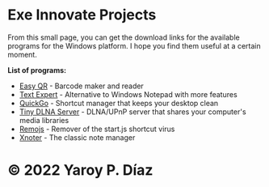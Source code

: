 # Exe Innovate Projects


From this small page, you can get the download links for the available programs for the Windows platform. I hope you find them useful at a certain moment.

**List of programs:**

- [Easy QR](https://download940.mediafire.com/bmzzz71d0mwg/5lsyupef376xmb6/EQR13.exe) - Barcode maker and reader
- [Text Expert](https://download1528.mediafire.com/d2pbrcsjjhzg/h191sb0n47kep0n/text-expert-1-4-0.rar) - Alternative to Windows Notepad with more features
- [QuickGo](https://download2268.mediafire.com/ra3bombnz5dg/s63gkkyqvj0n7xm/QuickGo+Portable+v1.00.rar) - Shortcut manager that keeps your desktop clean
- [Tiny DLNA Server](https://www.mediafire.com/folder/0ve3gtg0fa5xa/update) - DLNA/UPnP server that shares your computer's media libraries
- [Remojs](https://download1594.mediafire.com/ev7w27byst0g/jszot1robf326sh/Remojs.exe) - Remover of the start.js shortcut virus
- [Xnoter](https://download1081.mediafire.com/2gx60vtbyzpg/gld0uhifl1bjig7/xnoter-2-0-win32.rar) - The classic note manager


# © 2022 Yaroy P. Díaz

